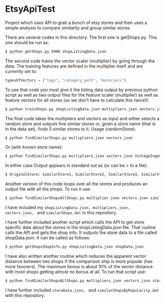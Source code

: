 EtsyApiTest
===========

Project which uses API to grab a bunch of etsy stores and then uses a simple analysis to compare similarity and group similar stores.

There are several codes in this directory.  The first one is getShops.py.  This one should be run as:

```bash
$ python getShops.py 5000 shopListingData.json
```
The second code trains the vector scaler (multiplier) by going through the data.  The training features are defined in the multiplier itself and are currently set to:
```python
typesOfVectors = ["tags", "category_path", "materials"]
```
To use that code you must give it the listing data output by previous python script as well as two output files for the feature scaler (multiplier) as well as feature vectors for all stores (so we don't have to calculate this twice!):
```bash
$ python trainShops.py shopListingData.json multipliers.json vectors.json
```
The final code takes the multipliers and vectors as input and either selects a random store and outputs five similar stores or, given a store name (that is in the data set), finds 5 similar stores to it. Usage (randomStore):
```bash
$ python findSimilarShops.py multipliers.json vectors.json
```
Or (with known store name):
```bash
$ python findSimilarShops.py multipliers.json vectors.json VintageIngenue
```
In either case Output appears in standard out as (or can be > to a file):
```bash
$ OriginalStore: SimilarStore1, SimilarStore2, SimilarStore3, SimilarStore4, SimilarStore5
```
Another version of this code loops over all the stores and produces an output file with all the shops.  To run it use:
```bash
$ python findSimilarShopsAllShops.py multiplier.json vectors.json similarShops.dat
```
I have included my ```shopListingData.json, multipliers.json, vectors.json, ``` and ```similarShops.dat``` in this repository.  

I have further included another script which calls the API to get store specific data about the stores in the shopListingData.json file.  That routine calls the API and gets the shop info.  It outputs the store data to a file called shopData.json.  It can be called as follows:
```bash
$ python getShopsShopInfo.py shopListingData.json shopData.json
```
I have also written another routine which reduces the apparent vector distance between two shops if the comparison ship is more popular (has more favorers).  The maximum bonus is about 10% of the vector distance with most shops getting almost no bonus at all.  To run that script use:
```bash
$ python findSimilarShopsALlShops.py multipliers.json vectors.json storeData.json similarShopsByPopularity.dat
```

I have further included ```storeData.json, ``` and ```similarShopsByPopularity.dat``` with this repository.

